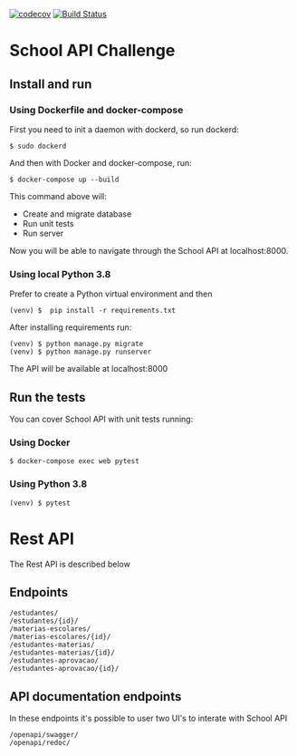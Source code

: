 [![codecov](https://codecov.io/gh/ThiagoDiasV/school-api-challenge/branch/master/graph/badge.svg)](https://codecov.io/gh/ThiagoDiasV/school-api-challenge) [![Build Status](https://travis-ci.com/ThiagoDiasV/school-api-challenge.svg?branch=master)](https://travis-ci.com/ThiagoDiasV/school-api-challenge)

# School API Challenge

## Install and run

### Using Dockerfile and docker-compose

First you need to init a daemon with dockerd, so run dockerd:

    $ sudo dockerd

And then with Docker and docker-compose, run:

    $ docker-compose up --build

This command above will: 
- Create and migrate database 
- Run unit tests
- Run server

Now you will be able to navigate through the School API at localhost:8000.

### Using local Python 3.8

Prefer to create a Python virtual environment and then

    (venv) $  pip install -r requirements.txt

After installing requirements run:

    (venv) $ python manage.py migrate
    (venv) $ python manage.py runserver

The API will be available at localhost:8000

## Run the tests

You can cover School API with unit tests running:

### Using Docker

    $ docker-compose exec web pytest

### Using Python 3.8

    (venv) $ pytest

# Rest API

The Rest API is described below

## Endpoints

    /estudantes/
    /estudantes/{id}/
    /materias-escolares/
    /materias-escolares/{id}/
    /estudantes-materias/
    /estudantes-materias/{id}/
    /estudantes-aprovacao/
    /estudantes-aprovacao/{id}/

## API documentation endpoints

In these endpoints it's possible to user two UI's to interate with School API

    /openapi/swagger/
    /openapi/redoc/
